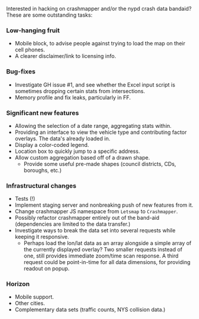 Interested in hacking on crashmapper and/or the nypd crash data bandaid?  These
are some outstanding tasks:

### Low-hanging fruit

* Mobile block, to advise people against trying to load the map on their cell
  phones.
* A clearer disclaimer/link to licensing info.

### Bug-fixes

* Investigate GH issue #1, and see whether the Excel input script is sometimes
  dropping certain stats from intersections.
* Memory profile and fix leaks, particularly in FF.

### Significant new features

* Allowing the selection of a date range, aggregating stats within.
* Providing an interface to view the vehicle type and contributing factor
  overlays.  The data's already loaded in.
* Display a color-coded legend.
* Location box to quickly jump to a specific address.
* Allow custom aggregation based off of a drawn shape.
  - Provide some useful pre-made shapes (council districts, CDs, boroughs,
    etc.)

### Infrastructural changes

* Tests (!)
* Implement staging server and nonbreaking push of new features from it.
* Change crashmapper JS namespace from `Letsmap` to `Crashmapper`.
* Possibly refactor crashmapper entirely out of the band-aid (dependencies are
  limited to the data transfer.)
* Investigate ways to break the data set into several requests while keeping it
  responsive.
  - Perhaps load the lon/lat data as an array alongside a simple array of the
    currently displayed overlay?  Two smaller requests instead of one, still
    provides immediate zoom/time scan response.  A third request could be
    point-in-time for all data dimensions, for providing readout on popup.

### Horizon

* Mobile support.
* Other cities.
* Complementary data sets (traffic counts, NYS collision data.)

